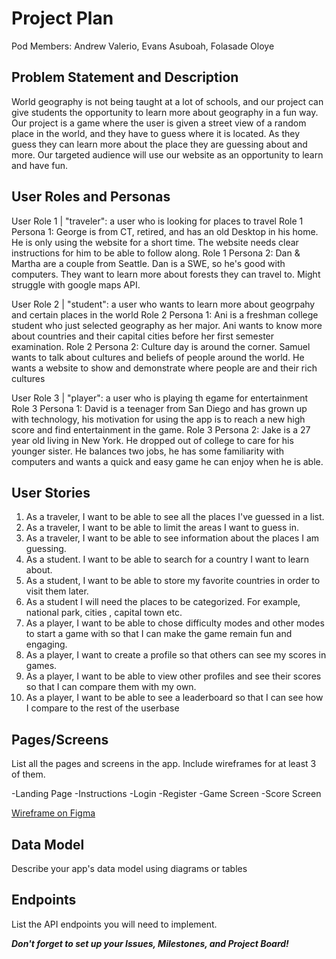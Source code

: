 # Project Plan

Pod Members: Andrew Valerio, Evans Asuboah, Folasade Oloye

## Problem Statement and Description

World geography is not being taught at a lot of schools, and our project can give students the opportunity to learn more about geography in a fun way.
Our project is a game where the user is given a street view of a random place in the world, and they have to guess where it is located. As they guess they can learn more about the place they are guessing about and more. Our targeted audience will use our website as an opportunity to learn and have fun.

## User Roles and Personas

User Role 1 | "traveler": a user who is looking for places to travel
Role 1 Persona 1: George is from CT, retired, and has an old Desktop in his home. He is only using the website for a short time. The website needs clear instructions for him to be able to follow along.
Role 1 Persona 2: Dan & Martha are a couple from Seattle. Dan is a SWE, so he's good with computers. They want to learn more about forests they can travel to. Might struggle with google maps API.

User Role 2 | "student": a user who wants to learn more about geogrpahy and certain places in the world
Role 2 Persona 1: Ani is a freshman college student who just selected geography as her major. Ani wants to know more about countries and their capital cities before her first semester examination.
Role 2 Persona 2: Culture day is around the corner. Samuel wants to talk about cultures and beliefs of people around the world. He wants a website to show and demonstrate where people are and their rich cultures


User Role 3 | "player": a user who is playing th egame for entertainment
Role 3 Persona 1: David is a teenager from San Diego and has grown up with technology, his motivation for using the app is to reach a new high score and find entertainment in the game.
Role 3 Persona 2: Jake is a 27 year old living in New York. He dropped out of college to care for his younger sister. He balances two jobs, he has some familiarity with computers and wants a quick and easy game he can enjoy when he is able.

## User Stories

1. As a traveler, I want to be able to see all the places I've guessed in a list.
2. As a traveler, I want to be able to limit the areas I want to guess in.
3. As a traveler, I want to be able to see information about the places I am guessing.
4. As a student. I want to be able to search for a country I want to learn about.
5. As a student, I want to be able to store my favorite countries in order to visit them later.
6. As a student I will need the places to be categorized. For example, national park, cities , capital town etc.
7. As a player, I want to be able to chose difficulty modes and other modes to start a game with so that I can make the game remain fun and engaging.
8. As a player, I want to create a profile so that others can see my scores in games. 
9. As a player, I want to be able to view other profiles and see their scores so that I can compare them with my own.
10. As a player, I want to be able to see a leaderboard so that I can see how I compare to the rest of the userbase


## Pages/Screens

List all the pages and screens in the app. Include wireframes for at least 3 of them.

-Landing Page
-Instructions
-Login
-Register
-Game Screen
-Score Screen

[Wireframe on Figma](https://www.figma.com/proto/XsJcRBAIbN0YkjsIXjSQll/Capstone-Project---TerraLearn?node-id=10%3A14&scaling=scale-down&page-id=0%3A1&starting-point-node-id=0%3A3 
)

## Data Model

Describe your app's data model using diagrams or tables

## Endpoints

List the API endpoints you will need to implement.

***Don't forget to set up your Issues, Milestones, and Project Board!***
